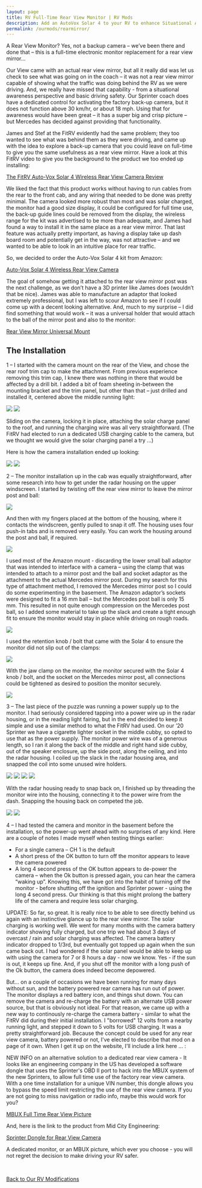 ```yaml
---
layout: page
title: RV Full-Time Rear View Monitor | RV Mods
description: Add an AutoVox Solar 4 to your RV to enhance Situational Awareness
permalink: /ourmods/rearmirror/
---
```



A Rear View Monitor?  Yes, not a backup camera – we’ve been there and done that – this is a full-time electronic monitor replacement for a rear view mirror...

Our View came with an actual rear view mirror, but all it really did was let us check to see what was going on in the coach – it was not a rear view mirror capable of showing what the traffic was doing behind the RV as we were driving.  And, we really have missed that capability - from a situational awareness perspective and basic driving safety.  Our Sprinter coach does have a dedicated control for activating the factory back-up camera, but it does not function above 30 km/hr, or about 18 mph.  Using that for awareness would have been great – it has a super big and crisp picture – but Mercedes has decided against providing that functionality.

James and Stef at the FitRV evidently had the same problem; they too wanted to see what was behind them as they were driving, and came up with the idea to explore a back-up camera that you could leave on full-time to give you the same usefulness as a rear view mirror.  Have a look at this FitRV video to give you the background to the product we too ended up installing:

<a href = "https://www.thefitrv.com/rv-tech/adding-a-wireless-rear-view-camera-the-auto-vox-solar4/
 " target="_blank">The FitRV Auto-Vox Solar 4 Wireless Rear View Camera Review</a>

We liked the fact that this product works without having to run cables from the rear to the front cab, and any wiring that needed to be done was pretty minimal.  The camera looked more robust than most and was solar charged, the monitor had a good size display, it could be configured for full time use, the back-up guide lines could be removed from the display, the wireless range for the kit was advertised to be more than adequate, and James had found a way to install it in the same place as a rear view mirror.  That last feature was actually pretty important, as having a display take up dash board room and potentially get in the way, was not attractive – and we wanted to be able to look in an intuitive place for rear traffic.

So, we decided to order the Auto-Vox Solar 4 kit from Amazon:

<a href = "https://www.amazon.com/dp/B09Z641NXZ?psc=1&ref=ppx_yo2ov_dt_b_product_details" target="_blank">Auto-Vox Solar 4 Wireless Rear View Camera </a>

The goal of somehow getting it attached to the rear view mirror post was the next challenge, as we don’t have a 3D printer like James does (wouldn’t that be nice).  James was able to manufacture an adaptor that looked extremely professional, but I was left to scour Amazon to see if I could come up with a decent looking alternative.  And, much to my surprise – I did find something that would work – it was a universal holder that would attach to the ball of the mirror post and also to the monitor:

<a href = "https://www.amazon.ca/dp/B07VT7JLXM?ref=ppx_pop_dt_b_product_details&th=1 " target="_blank">Rear View Mirror Universal Mount </a>

<h2> The Installation </h2>

1 – I started with the camera mount on the rear of the View, and chose the rear roof trim cap to make the attachment.  From previous experience removing this trim cap, I knew there was nothing in there that would be affected by a drill bit.  I added a bit of foam sheeting in-between the mounting bracket and the trim panel, but other than that – just drilled and installed it, centered above the middle running light:

<img src="/assets/webrearview2.jpg"/>  

<img src="/assets/webrearview4.jpg"/>  

Sliding on the camera, locking it in place, attaching the solar charge panel to the roof, and running the charging wire was all very straightforward.  (The FitRV had elected to run a dedicated USB charging cable to the camera, but we thought we would give the solar charging panel a try ...)

Here is how the camera installation ended up looking:

<img src="/assets/webrearview7a.jpg"/>  

<img src="/assets/webrearview5.jpg"/>  

2 – The monitor installation up in the cab was equally straightforward, after some research into how to get under the radar housing on the upper windscreen.  I started by twisting off the rear view mirror to leave the mirror post and ball:

<img src="/assets/webrearview9.jpg"/>  

And then with my fingers placed at the bottom of the housing, where it contacts the windscreen, gently pulled to snap it off.  The housing uses four push-in tabs and is removed very easily.  You can work the housing around the post and ball, if required.

<img src="/assets/webrearview10.jpg"/>  

I used most of the Amazon mount - discarding the lower small ball adaptor that was intended to interface with a camera – using the clamp that was intended to attach to a mirror post and the ball and socket adaptor as the attachment to the actual Mercedes mirror post.  During my search for this type of attachment method, I removed the Mercedes mirror post so I could do some experimenting in the basement.  The Amazon adaptor’s sockets were designed to fit a 16 mm ball –  but the Mercedes post ball is only 15 mm.  This resulted in not quite enough compression on the Mercedes post ball, so I added some material to take up the slack and create a tight enough fit to ensure the monitor would stay in place while driving on rough roads.

<img src="/assets/webrearview11.jpg"/>  

I used the retention knob / bolt that came with the Solar 4 to ensure the monitor did not slip out of the clamps:

<img src="/assets/webrearmonitor59.jpg"/>  

With the jaw clamp on the monitor, the monitor secured with the Solar 4 knob / bolt, and the socket on the Mercedes mirror post, all connections could be tightened as desired to position the monitor securely.  

<img src="/assets/webrearview12.jpg"/>  

3 – The last piece of the puzzle was running a power supply up to the monitor.  I had seriously considered tapping into a power wire up in the radar housing, or in the reading light fairing, but in the end decided to keep it simple and use a similar method to what the FitRV had used.  On our ’20 Sprinter we have a cigarette lighter socket in the middle cubby, so opted to use that as the power supply.  The monitor power wire was of a generous length, so I ran it along the back of the middle and right hand side cubby, out of the speaker enclosure, up the side post, along the ceiling, and into the radar housing.  I coiled up the slack in the radar housing area, and snapped the coil into some unused wire holders.

<img src="/assets/webrearview13.jpg"/>  

<img src="/assets/webrearview14.jpg"/>  

<img src="/assets/webrearview15.jpg"/>  

<img src="/assets/webrearview16.jpg"/>  

With the radar housing ready to snap back on, I finished up by threading the monitor wire into the housing, connecting it to the power wire from the dash.  Snapping the housing back on competed the job.

<img src="/assets/webrearview12.jpg"/>  

<img src="/assets/webrearview17.jpg"/>  

4 – I had tested the camera and monitor in the basement before the installation, so the power-up went ahead with no surprises of any kind.  Here are a couple of notes I made myself when testing things earlier:

-	For a single camera – CH 1 is the default
-	A short press of the OK button to turn off the monitor appears to leave the camera powered
-	A long 4 second press of the OK button appears to de-power the camera – when the Ok button is pressed again, you can hear the camera “waking up”.  Knowing this, we have got into the habit of turning off the monitor - before shutting off the ignition and Sprinter power - using the long 4 second press.  Our thinking is that this might prolong the battery life of the camera and require less solar charging.  

UPDATE: So far, so great.  It is really nice to be able to see directly behind us again with an instinctive glance up to the rear view mirror.  The solar charging is working well.  We went for many months with the camera battery indicator showing fully charged, but one trip we had about 3 days of overcast / rain and solar charging was affected.  The camera battery indicator dropped to 1/3rd, but eventually got topped up again when the sun came back out.  I had wondered if the solar panel would be able to keep up with using the camera for 7 or 8 hours a day - now we know.  Yes - if the sun is out, it keeps up fine.  And, if you shut off the monitor with a long push of the Ok button, the camera does indeed become depowered.

But... on a couple of occasions we have been running for many days without sun, and the battery powered rear camera has run out of power.  The monitor displays a red battery icon, and things shut down.  You can remove the camera and re-charge the battery with an alternate USB power source, but that is obviously not ideal.  For that reason, we came up with a new way to continously re-charge the camera battery - similar to what the FitRV did during their initial installation.  I "borrowed" 12 volts from a nearby running light, and stepped it down to 5 volts for USB charging.  It was a pretty straightforward job.  Because the concept could be used for any rear view camera, battery powered or not, I've elected to describe that mod on a page of it own.  When I get it up on the website, I'll include a link here ... :

NEW INFO on an alternative solution to a dedicated rear view camera - It looks like an engineering company in the US has developed a software dongle that uses the Sprinter's OBD II port to hack into the MBUX system of the new Sprinters, to allow full time use of the factory rear view camera.  With a one time installation for a unique VIN number, this dongle allows you to bypass the speed limit restricting the use of the rear view camera.  If you are not going to miss navigation or radio info, maybe this would work for you?

<a href = "https://www.youtube.com/watch?v=1xceptQYac0 " target="_blank">MBUX Full Time Rear View Picture </a>

And, here is the link to the product from Mid City Engineering:

<a href = "https://www.midcityengineering.com/product/oem-360-degree-camera-on-demand-for-2019-2021-sprinter-907-360-obd/ " target="_blank">Sprinter Dongle for Rear View Camera </a>

A dedicated monitor, or an MBUX picture, which ever you choose - you will not regret the decision to make driving your RV safer.

<br>

[Back to Our RV Modifications](/ourmods/)






